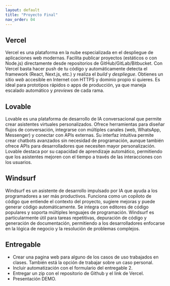 ```yaml
---
layout: default
title: "Proyecto Final"
nav_order: 04
---
```


## Vercel

Vercel es una plataforma en la nube especializada en el despliegue de aplicaciones web modernas. Facilita publicar proyectos (estáticos o con Node.js) directamente desde repositorios de GitHub/GitLab/Bitbucket. Con Vercel basta hacer push de tu código y automáticamente detecta el framework (React, Next.js, etc.) y realiza el *build* y *despliegue*. Obtienes un sitio *web* accesible en Internet con HTTPS y dominio propio si quieres. Es ideal para prototipos rápidos o apps de producción, ya que maneja escalado automático y *previews* de cada rama.

## Lovable

Lovable es una plataforma de desarrollo de IA conversacional que permite crear asistentes virtuales personalizados. Ofrece herramientas para diseñar flujos de conversación, integrarse con múltiples canales (web, WhatsApp, Messenger) y conectar con APIs externas. Su interfaz intuitiva permite crear chatbots avanzados sin necesidad de programación, aunque también ofrece APIs para desarrolladores que necesiten mayor personalización. Lovable destaca por su capacidad de aprendizaje automático, permitiendo que los asistentes mejoren con el tiempo a través de las interacciones con los usuarios.

## Windsurf

Windsurf es un asistente de desarrollo impulsado por IA que ayuda a los programadores a ser más productivos. Funciona como un copiloto de código que entiende el contexto del proyecto, sugiere mejoras y puede generar código automáticamente. Se integra con editores de código populares y soporta múltiples lenguajes de programación. Windsurf es particularmente útil para tareas repetitivas, depuración de código y generación de documentación, permitiendo a los desarrolladores enfocarse en la lógica de negocio y la resolución de problemas complejos.

## Entregable

- Crear una pagina web para alguno de los casos de uso trabajados en clases. También está la opción de trabajar sobre un caso personal.
- Incluir automatización con el formulario del entregable 2.
- Entregar un zip con el repositorio de Github y el link de Vercel.
- Presentación DEMO.

<!-- 
## Actividades

Desplegar un proyecto simple: Toma un repositorio básico de *chatbot* (puedes crear uno estático: un *index.html* con un formulario y un poco de JavaScript que llame a la API de OpenAI) y publícalo en Vercel. Verifica que la app funcione desde la URL que te proporciona Vercel.

Usar una plantilla de *chatbot*: Ve a la galería de plantillas de Vercel y elige “Next.js AI Chatbot” o “Chatbot UI”. Despliega con un clic la plantilla, conecta tu clave de OpenAI en configuración y prueba el bot.

Crear un endpoint en Vercel: En el mismo proyecto, agrega una función serverless (archivo en /api/). Por ejemplo, /api/hello.js que responda {"msg":"hola"}. Despliega de nuevo y prueba llamando https://tu-dominio.vercel.app/api/hello. Esto demuestra cómo tu chatbot podría usar funciones de backend para integrarse con agentes IA o servicios externos.

Con estas actividades conocerás el flujo completo: crear un chatbot, alojarlo en la nube y conectarlo con asistentes personalizados o APIs públicas, todo sin infraestructura propia. Fuentes: Basamos esta unidad en documentación de Vercel y ejemplos de plantillas.-->